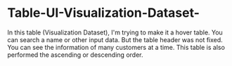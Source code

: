 # Table-UI-Visualization-Dataset-

In this table (Visualization Dataset), I'm trying to make it a hover table.
You can search a name or other input data. But the table header was not fixed.
You can see the information of many customers at a time.
This table is also performed the ascending or descending order.
